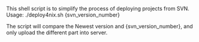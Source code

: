 This shell script is to simplify the process of deploying projects from SVN.
Usage:
./deploy4nix.sh {svn_version_number}

The script will compare the Newest version and  {svn_version_number}, and only upload the different part into server. 
